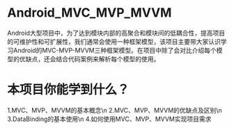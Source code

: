 # Android_MVC_MVP_MVVM
Android大型项目中，为了达到模块内部的高聚合和模块间的低耦合性，提高项目的可维护性和可扩展性，我们通常会使用一种框架模型，该项目主要带大家认识学习Android的MVC-MVP-MVVM三种框架模型。在项目中除了会对比介绍每个模型的优缺点，还会结合代码案例来解析每个模型的使用。

# 本项目你能学到什么？
 1.MVC、MVP、MVVM的基本概念\n
 2.MVC、MVP、MVVM的优缺点及区别\n
 3.DataBinding的基本使用\n
 4.如何使用MVC、MVP、MVVM实现项目需求